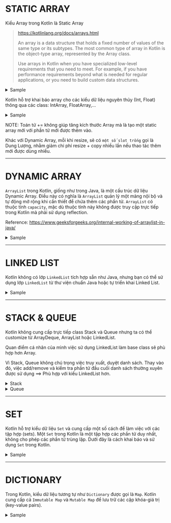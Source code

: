 # STATIC ARRAY

Kiểu Array trong Kotlin là Static Array
> https://kotlinlang.org/docs/arrays.html
>
> An array is a data structure that holds a fixed number of values of the same type or its subtypes. The most common type of array in Kotlin is the object-type array, represented by the Array class.
> 
> Use arrays in Kotlin when you have specialized low-level requirements that you need to meet. For example, if you have performance requirements beyond what is needed for regular applications, or you need to build custom data structures. 

<details>
  <summary>Sample</summary>

```kotlin

var riversArray = arrayOf("Nile", "Amazon", "Yangtze")

// Using the += assignment operation creates a new riversArray,
// copies over the original elements and adds "Mississippi"
riversArray += "Mississippi"
println(riversArray.joinToString())
// Nile, Amazon, Yangtze, Mississippi

```
</details>

Kotlin hỗ trợ khai báo array cho các kiểu dữ liệu nguyên thủy (Int, Float) thông qua các class: IntArray, FloatArray,...


<details>
  <summary>Sample</summary>

```kotlin
fun main() {
   // Khai báo và khởi tạo mảng tĩnh kiểu Int
    var intArray = IntArray(5) { it * 2 }  // [0, 2, 4, 6, 8]
	intArray += 10
    // In các phần tử trong mảng
    for (i in intArray.indices) {
        println("Element at index $i: ${intArray[i]}")
    }
}

```

</details>


NOTE: Toán tử += không giúp tăng kích thước Array mà là tạo một static array mới với phần tử mới được thêm vào.

Khác với Dynamic Array, mỗi khi resize, sẽ có `một số slot trống` gọi là Dung Lượng, nhằm giảm chi phí resize + copy nhiều lần nếu thao tác thêm mới được dùng nhiều.

---

# DYNAMIC ARRAY

`ArrayList` trong Kotlin, giống như trong Java, là một cấu trúc dữ liệu Dynamic Array. Điều này có nghĩa là `ArrayList` quản lý một mảng nội bộ và tự động mở rộng khi cần thiết để chứa thêm các phần tử. `ArrayList` có thuộc tính `capacity`, mặc dù thuộc tính này không được truy cập trực tiếp trong Kotlin mà phải sử dụng reflection.

Reference: https://www.geeksforgeeks.org/internal-working-of-arraylist-in-java/

<details>
  <summary>Sample</summary>

```kotlin
fun main() {
    // Khai báo và khởi tạo ArrayList với dung lượng ban đầu là 10
    val arrayList: ArrayList<Int> = ArrayList(10)

    // Thêm phần tử vào ArrayList
    arrayList.add(1)
    arrayList.add(2)
    arrayList.add(3)

    // In các phần tử trong ArrayList
    println("ArrayList elements:")
    for (i in arrayList) {
        println(i)
    }

    // Kiểm tra kích thước hiện tại của ArrayList
    println("Size: ${arrayList.size}")

    // Tăng dung lượng của ArrayList
    arrayList.ensureCapacity(20)

    // Kiểm tra dung lượng hiện tại của ArrayList sử dụng reflection
    println("Capacity: ${arrayList.capacity()}")
}

// Extension function để lấy dung lượng của ArrayList sử dụng reflection
fun <T> ArrayList<T>.capacity(): Int {
    val field = ArrayList::class.java.getDeclaredField("elementData")
    field.isAccessible = true
    val internalArray = field.get(this) as Array<*>
    return internalArray.size
}
```

</details>

----

# LINKED LIST

Kotlin không có lớp `LinkedList` tích hợp sẵn như Java, nhưng bạn có thể sử dụng lớp `LinkedList` từ thư viện chuẩn Java hoặc tự triển khai Linked List.

<details>
  <summary>Sample</summary>

```kotlin

import java.util.LinkedList

fun main() {
    // Khai báo và khởi tạo LinkedList
    val linkedList = LinkedList<Int>()

    // Thêm phần tử vào LinkedList
    linkedList.add(1)
    linkedList.add(2)
    linkedList.add(3)

    // In các phần tử trong LinkedList
    println("LinkedList elements:")
    for (i in linkedList) {
        println(i)
    }

    // Xóa phần tử khỏi LinkedList
    linkedList.remove(2)

    // In các phần tử sau khi xóa
    println("LinkedList elements after removal:")
    for (i in linkedList) {
        println(i)
    }
}
```

</details>

---

# STACK & QUEUE

Kotlin không cung cấp trực tiếp class Stack và Queue nhưng ta có thể customize từ ArrayDeque, ArrayList hoặc LinkedList.

Quan điểm cá nhân của mình việc sử dụng LinkedList làm base class sẽ phù hợp hơn Array. 

Vì Stack, Queue không chú trọng việc truy xuất, duyệt danh sách. Thay vào đó, việc add/remove và kiểm tra phần tử đầu cuối danh sách thường xuyên được sử dụng ==> Phù hợp với kiểu LinkedList hơn. 

<details>
  <summary>Stack</summary>

```kotlin
import java.util.LinkedList

class Stack<T> : LinkedList<T>() {

    // Thêm phần tử vào stack (push)
    fun push(element: T) {
        addFirst(element)
    }

    // Loại bỏ phần tử đầu stack (pop)
    fun pop(): T? {
        return if (isEmpty()) null else removeFirst()
    }

    // Truy cập phần tử đầu stack (peek)
    fun peek(): T? {
        return if (isEmpty()) null else first
    }

    // Kiểm tra stack có rỗng không
    fun isEmpty(): Boolean {
        return super.isEmpty()
    }
}

fun main() {
    val stack = Stack<Int>()
    stack.push(1)
    stack.push(2)
    stack.push(3)
    println("Top element: ${stack.peek()}")  // Output: Top element: 3
    println("Popped element: ${stack.pop()}")  // Output: Popped element: 3
    println("Is stack empty? ${stack.isEmpty()}")  // Output: Is stack empty? false
    println("Stack elements: $stack")  // Output: Stack elements: [2, 1]
}

```

</details>

<details>
  <summary>Queue</summary>

```kotlin
import java.util.LinkedList

class Queue<T> : LinkedList<T>() {

    // Thêm phần tử vào queue (enqueue)
    fun enqueue(element: T) {
        addLast(element)
    }

    // Loại bỏ phần tử đầu queue (dequeue)
    fun dequeue(): T? {
        return if (isEmpty()) null else removeFirst()
    }

    // Truy cập phần tử đầu queue (peek)
    fun peek(): T? {
        return if (isEmpty()) null else first
    }

    // Kiểm tra queue có rỗng không
    fun isEmpty(): Boolean {
        return super.isEmpty()
    }
}

fun main() {
    val queue = Queue<Int>()
    queue.enqueue(1)
    queue.enqueue(2)
    queue.enqueue(3)
    println("Front element: ${queue.peek()}")  // Output: Front element: 1
    println("Dequeued element: ${queue.dequeue()}")  // Output: Dequeued element: 1
    println("Is queue empty? ${queue.isEmpty()}")  // Output: Is queue empty? false
    println("Queue elements: $queue")  // Output: Queue elements: [2, 3]
}

```

</details>

---

# SET

Kotlin hỗ trợ kiểu dữ liệu `Set` và cung cấp một số cách để làm việc với các tập hợp (sets). Một `Set` trong Kotlin là một tập hợp các phần tử duy nhất, không cho phép các phần tử trùng lặp. Dưới đây là cách khai báo và sử dụng `Set` trong Kotlin.

<details>
  <summary>Sample</summary>

```kotlin
fun main() {
    val setA = setOf(1, 2, 3)
    val setB = setOf(3, 4, 5)

    // Union of two sets
    val unionSet = setA.union(setB)
    println("Union: $unionSet")  // [1, 2, 3, 4, 5]

    // Intersection of two sets
    val intersectionSet = setA.intersect(setB)
    println("Intersection: $intersectionSet")  // [3]

    // Difference of two sets
    val differenceSet = setA.subtract(setB)
    println("Difference: $differenceSet")  // [1, 2]
}

```

</details>

---

# DICTIONARY

Trong Kotlin, kiểu dữ liệu tương tự như `Dictionary` được gọi là `Map`. Kotlin cung cấp cả `Immutable Map` và `Mutable Map` để lưu trữ các cặp khóa-giá trị (key-value pairs).

<details>
  <summary>Sample</summary>

```kotlin
fun main() {
    // Khai báo và khởi tạo một Mutable Map
    val mutableMap: MutableMap<String, Int> = mutableMapOf("one" to 1, "two" to 2, "three" to 3)

    // In các phần tử trong Map
    println("Mutable Map elements:")
    for ((key, value) in mutableMap) {
        println("$key: $value")
    }

    // Truy cập giá trị bằng khóa
    println("Value for key 'one': ${mutableMap["one"]}")  // Output: Value for key 'one': 1

    // Thêm phần tử vào Map
    mutableMap["four"] = 4
    println("After adding 'four': $mutableMap")  // Output: After adding 'four': {one=1, two=2, three=3, four=4}

    // Cập nhật giá trị của một khóa
    mutableMap["one"] = 10
    println("After updating 'one': $mutableMap")  // Output: After updating 'one': {one=10, two=2, three=3, four=4}

    // Xóa phần tử khỏi Map
    mutableMap.remove("two")
    println("After removing 'two': $mutableMap")  // Output: After removing '

```

</details>